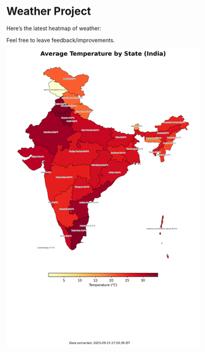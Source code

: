 # Weather Project

Here’s the latest heatmap of weather:

Feel free to leave feedback/improvements.

![India Heatmap](docs/assets/india_heatmap.png?v=C7FB39)
